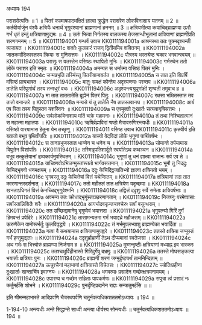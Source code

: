 अध्यायः 194

पराशरोत्पत्तिः ॥ 1 ॥ पितरं कल्माषपादभक्षितं ज्ञात्वा क्रुद्धेन पराशरेण लोकविनाशाय यतनम् ॥ 2 ॥ कर्तवीर्यार्जुन वंश्यैः क्षत्रियैः धनार्थं भृगुवंश्यानां ब्राह्मणानां हननम् ॥ 3 ॥ क्षत्रियभीत्या कयाचिद्ब्राह्मण्या ऊरौ गर्भं धृतं हन्तुं क्षत्रियाणामुद्यमः ॥ 4 ॥ ऊरुं भित्वा निर्गतस्य बालकस्य तेजसान्धीभूतानां क्षत्रियाणां ब्राह्मणींप्रति शरणगमनम् ॥ 5 ॥
KK0111194001	गन्धर्व उवाच 
KK0111194001a	आश्रमस्था ततः पुत्रमदृश्यन्ती व्यजायत ।
KK0111194001c	शक्तेः कुलकरं राजन् द्वितीयमिव शक्तिनम् ॥
KK0111194002a	जातकर्मादिकास्तस्य क्रियाः स मुनिसत्तमः ।
KK0111194002c	पौत्रस्य भरतश्रेष्ठ चकार भगवान्स्वयम् ॥
KK0111194003a	परासुः स यतस्तेन वसिष्ठः स्थापितो मुनिः ।
KK0111194003c	गर्भस्थेन ततो लोके पराशर इति स्मृतः ॥
KK0111194004a	अमन्यत स धर्मात्मा वसिष्ठं पितरं मुनिः ।
KK0111194004c	जन्मप्रभृति तस्मिंस्तु पितरीवान्ववर्तत ॥
KK0111194005a	स तात इति विप्रर्षिं वसिष्ठं प्रत्यभाषत ।
KK0111194005c	मातुः समक्षं कौन्तेय अदृश्यन्त्याः परन्तप ॥
KK0111194006a	तातेति परिपूर्णार्थं तस्य तन्मधुरं वचः ।
KK0111194006c	अदृश्यन्त्यश्रुपूर्णाक्षी शृण्वती तमुवाच ह ॥
KK0111194007a	मा तात ताततातेति ब्रूह्येनं पितरं पितुः ।
KK0111194007c	रक्षसा भक्षितस्तात तव तातो वनान्तरे ॥
KK0111194008a	मन्यसे यं तु तातेति नैष तातस्तवानघ ।
KK0111194008c	आर्य एष पिता तस्य पितुस्तव यशस्विनः ॥
KK0111194009a	स एवमुक्तो दुःखार्तः सत्यवागृषिसत्तमः ।
KK0111194009c	सर्वलोकविनाशाय मतिं चक्रे महामनाः ॥
KK0111194010a	तं तथा निश्चितात्मानं स महात्मा महातपाः ।
KK0111194010c	ऋषिर्ब्रह्मविदां श्रष्ठो मैत्रावरुणिरन्त्यधीः ॥
KK0111194011a	वसिष्ठो वारयामास हेतुना येन तच्छृणु ।
KK0111194011	वसिष्ठ उवाच 
KK0111194011c	कृतवीर्य इति ख्यातो बभूव पृथिवीपतिः ॥
KK0111194012a	याज्यो वेदविदां लोके भृगूणां पार्थिवर्षभः ।
KK0111194012c	स तानग्रभुजस्तात धान्येन च धनेन च ॥
KK0111194013a	सोमान्ते तर्पयामास विपुलेन विशांपतिः ।
KK0111194013c	तस्मिन्नृपतिशार्दूले स्वर्यातेऽथ कथञ्चन ॥
KK0111194014a	बभूव तत्कुलेयानां द्रव्यकार्यमुपस्थितम् ।
KK0111194014c	भृगूणां तु धनं ज्ञात्वा राजानः सर्व एव ते ॥
KK0111194015a	याचिष्णवोऽभिजग्मुस्तांस्ततो भार्गवसत्तमान् ।
KK0111194015c	भूमौ तु निददुः केचिद्भृगवो धनमक्षयम् ॥
KK0111194016a	ददुः केचिद्द्विजातिभ्यो ज्ञात्वा क्षत्रियतो भयम् ।
KK0111194016c	भृगवस्तु ददुः केचित्तेषां वित्तं यथेप्सितम् ॥
KK0111194017a	क्षत्रियाणां तदा तात कारणान्तरदर्शनात् ।
KK0111194017c	ततो महीतलं तात क्षत्रियेण यदृच्छया ॥
KK0111194018a	खनताऽधिगतं वित्तं केनच्चिद्भृगुवेश्मनि ।
KK0111194018c	तद्वित्तं ददृशुः सर्वे समेताः क्षत्रियर्षभाः ॥
KK0111194019a	अवमन्य ततः क्रोधाद्भृगूंस्ताञ्छरणागतान् ।
KK0111194019c	निजघ्नुः परमेष्वासाः सर्वांस्तान्निशितैः शरैः ॥
KK0111194020a	आगर्भादवकृन्तन्तश्चेरुः सर्वां वसुन्धराम् ।
KK0111194020c	तत उच्छिद्यमानेषु भृगुष्वेवं भयात्तदा ॥
KK0111194021a	भृगुपत्न्यो गिरिं दुर्गं हिमवन्तं प्रपेदिरे ।
KK0111194021c	तासामन्यतमा गर्भं भयाद्दध्रे महौजसम् ॥
KK0111194022a	ऊरुणैकेन वामोरूर्भर्तुः कुलविवृद्धये ।
KK0111194022c	तं गर्भमुपलभ्याशु ब्राह्मण्येका भयार्दिता ॥
KK0111194023a	गत्वा वै कथयामास क्षत्रियाणामुपह्वरे ।
KK0111194023c	ततस्ते क्षत्रिया जग्मुस्तं गर्भं हन्तुमुद्यताः ॥
KK0111194024a	ददृशुर्ब्राह्मणीं तेऽथ दीप्यमानां स्वतेजसा ।
KK0111194024c	अथ गर्भः स भित्त्वोरुं ब्राह्मण्या निर्जगाम ह ॥
KK0111194025a	मुष्णन्दृष्टीः क्षत्रियाणां मध्याह्न इव भास्करः ।
KK0111194025c	ततश्चक्षुर्विहीनास्ते गिरिदुर्गेषु बभ्रमुः ॥
KK0111194026a	ततस्ते मोघसङ्कल्पा भयार्ताः क्षत्रियाः पुनः ।
KK0111194026c	ब्राह्मणीं शरणं जग्मुर्दृष्ट्यर्थं तामनिन्दिताम् ॥
KK0111194027a	ऊचुश्चैनां महाभागां क्षत्रियास्ते विचेतसः ।
KK0111194027c	ज्योतिःप्रहीणा दुःखार्ताः शान्तार्चिष इवाग्नयः ॥
KK0111194028a	भगवत्याः प्रसादेन गच्छेत्क्षत्रमनामयम् ।
KK0111194028c	उपारम्य च गच्छेम सहिताः पापकर्मणः ॥
KK0111194029a	सपुत्रा त्वं प्रसादं नः कर्तुमर्हसि शोभने ।
KK0111194029c	पुनर्दृष्टिप्रदानेन राज्ञः सन्त्रातुमर्हसि ॥ ॥

इति श्रीमन्महाभारते आदिप्रवणि चैत्ररथपर्वणि चतुर्नवत्यधिकशततमोऽध्यायः ॥ 194 ॥

1-194-10 अन्त्यधीः अन्ते सिद्धान्ते साध्वी अन्त्या धीर्यस्य सोन्त्यधीः ॥ चतुर्नवत्यधिकशततमोऽध्यायः ॥ 194 ॥
